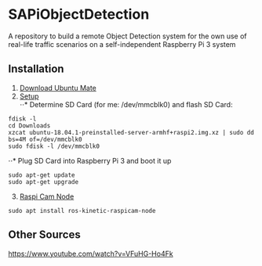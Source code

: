 # SAPiObjectDetection

A repository to build a remote Object Detection system for the own use of real-life traffic scenarios on a self-independent Raspberry Pi 3 system

## Installation


1) [Download Ubuntu Mate](https://ubuntu-mate.org/raspberry-pi/)
2) [Setup](https://roboticsweekends.blogspot.com/2017/12/how-to-install-ros-on-raspberry-pi-2-or.html)  
⋅⋅* Determine SD Card (for me: /dev/mmcblk0) and flash SD Card:

```
fdisk -l
cd Downloads
xzcat ubuntu-18.04.1-preinstalled-server-armhf+raspi2.img.xz | sudo dd bs=4M of=/dev/mmcblk0
sudo fdisk -l /dev/mmcblk0
```

⋅⋅* Plug SD Card into Raspberry Pi 3 and boot it up

```
sudo apt-get update
sudo apt-get upgrade
```

3) [Raspi Cam Node](https://discourse.ros.org/t/raspberry-pi-camera-node/1388)

```
sudo apt install ros-kinetic-raspicam-node
```

## Other Sources

https://www.youtube.com/watch?v=VFuHG-Ho4Fk
